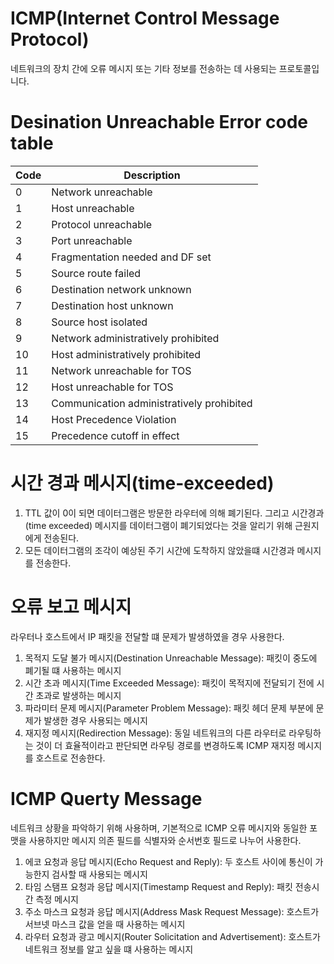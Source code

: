 # ICMP(Internet Control Message Protocol)
네트워크의 장치 간에 오류 메시지 또는 기타 정보를 전송하는 데 사용되는 프로토콜입니다.

# Desination Unreachable Error code table 
| Code 	| Description                               	|
|------	|-------------------------------------------	|
| 0    	| Network unreachable                       	|
| 1    	| Host unreachable                          	|
| 2    	| Protocol unreachable                      	|
| 3    	| Port unreachable                          	|
| 4    	| Fragmentation needed and DF set           	|
| 5    	| Source route failed                       	|
| 6    	| Destination network unknown               	|
| 7    	| Destination host unknown                  	|
| 8    	| Source host isolated                      	|
| 9    	| Network administratively prohibited       	|
| 10   	| Host administratively prohibited          	|
| 11   	| Network unreachable for TOS               	|
| 12   	| Host unreachable for TOS                  	|
| 13   	| Communication administratively prohibited 	|
| 14   	| Host Precedence Violation                 	|
| 15   	| Precedence cutoff in effect               	|


# 시간 경과 메시지(time-exceeded)
1. TTL 값이 0이 되면 데이터그램은 방문한 라우터에 의해 폐기된다. 그리고 시간경과(time exceeded) 메시지를 데이터그램이 폐기되었다는 것을 알리기 위해 근원지에게 전송된다.
2. 모든 데이터그램의 조각이 예상된 주기 시간에 도착하지 않았을떄 시간경과 메시지를 전송한다.

# 오류 보고 메시지
라우터나 호스트에서 IP 패킷을 전달할 떄 문제가 발생하였을 경우 사용한다.
1. 목적지 도달 불가 메시지(Destination Unreachable Message): 패킷이 중도에 폐기될 떄 사용하는 메시지  
2. 시간 초과 메시지(Time Exceeded Message): 패킷이 목적지에 전달되기 전에 시간 초과로 발생하는 메시지
3. 파라미터 문제 메시지(Parameter Problem Message): 패킷 헤더 문제 부분에 문제가 발생한 경우 사용되는 메시지
4. 재지정 메시지(Redirection Message): 동일 네트워크의 다른 라우터로 라우팅하는 것이 더 효율적이라고 판단되면 라우팅 경로를 변경하도록 ICMP 재지정 메시지를 호스트로 전송한다.

# ICMP Querty Message
네트워크 상황을 파악하기 위해 사용하며, 기본적으로 ICMP 오류 메시지와 동일한 포맷을 사용하지만 메시지 의존 필드를 식별자와 순서번호 필드로 나누어 사용한다.  
1. 에코 요청과 응답 메시지(Echo Request and Reply): 두 호스트 사이에 통신이 가능한지 검사할 때 사용되는 메시지
2. 타임 스탬프 요청과 응답 메시지(Timestamp Request and Reply): 패킷 전송시간 측정 메시지
3. 주소 마스크 요청과 응답 메시지(Address Mask Request Message): 호스트가 서브넷 마스크 값을 얻을 때 사용하는 메시지
4. 라우터 요청과 광고 메시지(Router Solicitation and Advertisement): 호스트가 네트워크 정보를 알고 싶을 떄 사용하는 메시지
